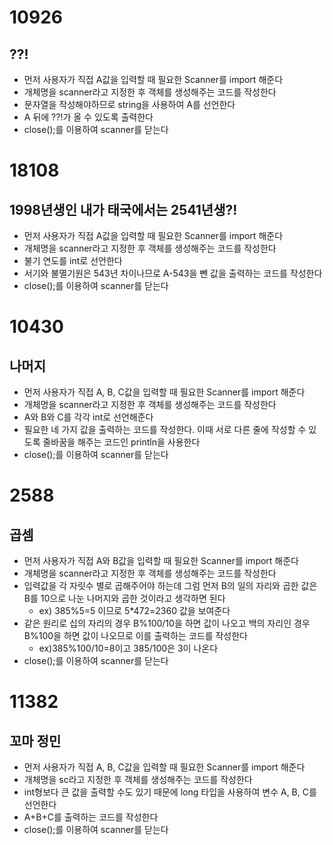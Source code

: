 # 10926

## ??!

- 먼저 사용자가 직접 A값을 입력할 때 필요한 Scanner를 import 해준다
- 개체명을 scanner라고 지정한 후 객체를 생성해주는 코드를 작성한다
- 문자열을 작성해야하므로 string을 사용하여 A를 선언한다
- A 뒤에 ??!가 올 수 있도록 출력한다
- close();를 이용하여 scanner를 닫는다

# 18108

## 1998년생인 내가 태국에서는 2541년생?!

- 먼저 사용자가 직접 A값을 입력할 때 필요한 Scanner를 import 해준다
- 개체명을 scanner라고 지정한 후 객체를 생성해주는 코드를 작성한다
- 불기 연도를 int로 선언한다
- 서기와 불멸기원은 543년 차이나므로 A-543을 뺀 값을 출력하는 코드를 작성한다
- close();를 이용하여 scanner를 닫는다

# 10430

## 나머지

- 먼저 사용자가 직접 A, B, C값을 입력할 때 필요한 Scanner를 import 해준다
- 개체명을 scanner라고 지정한 후 객체를 생성해주는 코드를 작성한다
- A와 B와 C를 각각 int로 선언해준다
- 필요한 네 가지 값을 출력하는 코드를 작성한다. 이때 서로 다른 줄에 작성할 수 있도록 줄바꿈을 해주는 코드인 println을 사용한다
- close();를 이용하여 scanner를 닫는다

# 2588

## 곱셈

- 먼저 사용자가 직접 A와 B값을 입력할 때 필요한 Scanner를 import 해준다
- 개체명을 scanner라고 지정한 후 객체를 생성해주는 코드를 작성한다
- 입력값을 각 자릿수 별로 곱해주어야 하는데 그럼 먼저 B의 일의 자리와 곱한 값은 B를 10으로 나눈 나머지와 곱한 것이라고 생각하면 된다
    - ex) 385%5=5 이므로 5*472=2360 값을 보여준다
- 같은 원리로 십의 자리의 경우 B%100/10을 하면 값이 나오고 백의 자리인 경우 B%100을 하면 값이 나오므로 이를 출력하는 코드를 작성한다
    - ex)385%100/10=8이고 385/100은 3이 나온다
- close();를 이용하여 scanner를 닫는다

# 11382

## 꼬마 정민

- 먼저 사용자가 직접 A, B, C값을 입력할 때 필요한 Scanner를 import 해준다
- 개체명을 sc라고 지정한 후 객체를 생성해주는 코드를 작성한다
- int형보다 큰 값을 출력할 수도 있기 때문에 long 타입을 사용하여 변수 A, B, C를 선언한다
- A+B+C를 출력하는 코드를 작성한다
- close();를 이용하여 scanner를 닫는다
